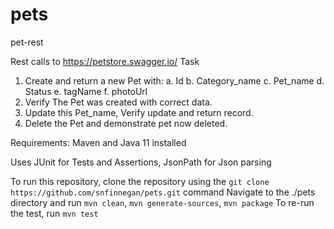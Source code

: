 # pets
pet-rest

Rest calls to https://petstore.swagger.io/
Task 
1. Create and return a new Pet with:
a. Id
b. Category_name
c. Pet_name
d. Status
e. tagName
f. photoUrl
2. Verify The Pet was created with correct data.
3. Update this Pet_name, Verify update and return record.
4. Delete the Pet and demonstrate pet now deleted.

Requirements: Maven and Java 11 installed

Uses JUnit for Tests and Assertions, JsonPath for Json parsing

To run this repository, clone the repository using the `git clone https://github.com/snfinnegan/pets.git` command
Navigate to the ./pets directory and run `mvn clean`, `mvn generate-sources`, `mvn package`
To re-run the test, run `mvn test`
